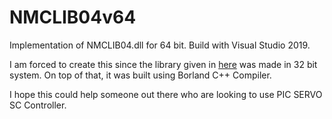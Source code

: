 # NMCLIB04v64
Implementation of NMCLIB04.dll for 64 bit. Build with Visual Studio 2019.

I am forced to create this since the library given in [here](https://www.saelig.com/supplier/saelig-kerr/web/software.html) was made in 32 bit system.
On top of that, it was built using Borland C++ Compiler.

I hope this could help someone out there who are looking to use PIC SERVO SC Controller.
